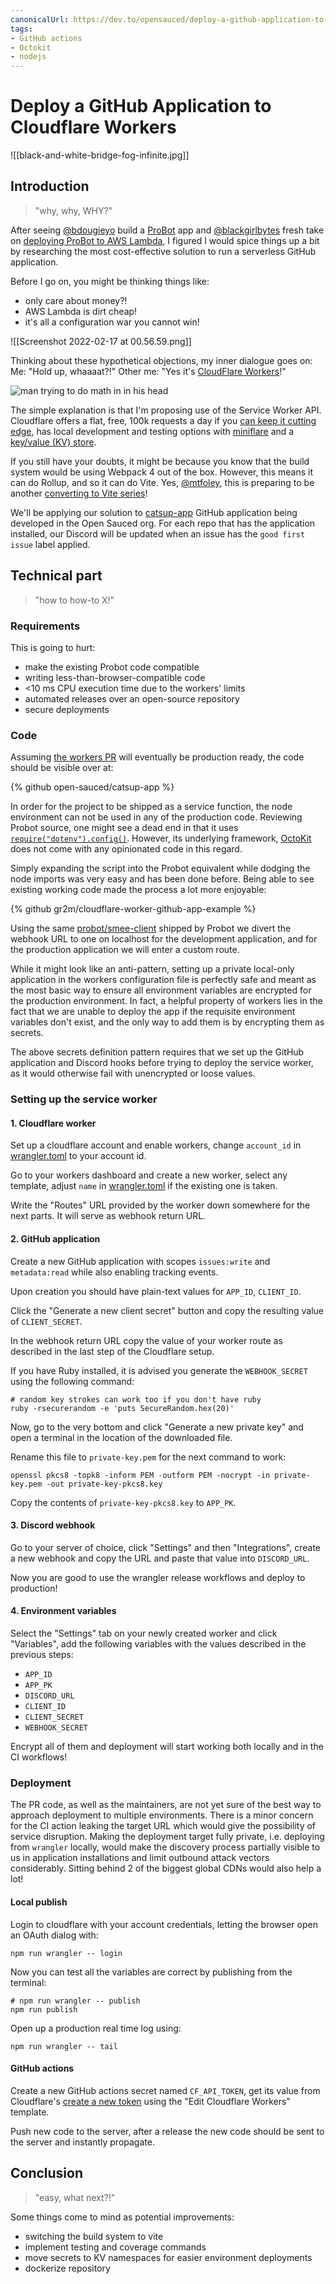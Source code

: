 ```yaml
---
canonicalUrl: https://dev.to/opensauced/deploy-a-github-application-to-cloudflare-workers-ie5-temp-slug-4228941?preview=b3d945ce619e56bd0b645a2c92aa84316538cbdb0b3be0b9971204dd672d448724e2d9732115aa955053002e3b23cd9f2308164a06028dbb0889a3e7
tags:
- GitHub actions
- Octokit
- nodejs
---
```


# Deploy a GitHub Application to Cloudflare Workers

![[black-and-white-bridge-fog-infinite.jpg]]

## Introduction 

> "why, why, WHY?"

After seeing [@bdougieyo](https://dev.to/bdougieyo) build a [ProBot](https://bdougie.github.io/sls-probot-guide/) app and [@blackgirlbytes](https://dev.to/blackgirlbytes) fresh take on [deploying ProBot to AWS Lambda](https://dev.to/github/deploying-my-probot-app-to-a-serverless-lambda-352h), I figured I would spice things up a bit by researching the most cost-effective solution to run a serverless GitHub application.

Before I go on, you might be thinking things like:
- only care about money?!
- AWS Lambda is dirt cheap!
- it's all a configuration war you cannot win!

![[Screenshot 2022-02-17 at 00.56.59.png]]

Thinking about these hypothetical objections, my inner dialogue goes on:
Me: "Hold up, whaaaat?!"
Other me: "Yes it's [CloudFlare Workers](https://workers.cloudflare.com)!"

![man trying to do math in in his head](https://media.giphy.com/media/21I1WOUDnct4EmSNa6/giphy.gif)

The simple explanation is that I'm proposing use of the Service Worker API. Cloudflare offers a flat, free, 100k requests a day if you [can keep it cutting edge](https://developers.cloudflare.com/workers/platform/limits#worker-limits), has local development and testing options with [miniflare](https://miniflare.dev) and a [key/value (KV) store](https://www.cloudflare.com/en-gb/products/workers-kv/).

If you still have your doubts, it might be because you know that the build system would be using Webpack 4 out of the box. However, this means it can do Rollup, and so it can do Vite. Yes, [@mtfoley](https://dev.to/mtfoley), this is preparing to be another [converting to Vite series](https://dev.to/mtfoley/series/16147)!

We'll be applying our solution to [catsup-app](https://github.com/open-sauced/catsup-app) GitHub application being developed in the Open Sauced org. For each repo that has the application installed, our Discord will be updated when an issue has the `good first issue` label applied.

## Technical part

> "how to how-to X!"

### Requirements

This is going to hurt:
- make the existing Probot code compatible
- writing less-than-browser-compatible code
- <10 ms CPU execution time due to the workers' limits
- automated releases over an open-source repository 
- secure deployments

### Code

Assuming [the workers PR](https://github.com/open-sauced/catsup-app/pull/2) will eventually be production ready, the code should be visible over at:

{% github open-sauced/catsup-app %}

In order for the project to be shipped as a service function, the node environment can not be used in any of the production code. Reviewing Probot source, one might see a dead end in that it uses [`require("dotenv").config()`](https://github.com/probot/probot/blob/5d232e2d86c72cff541d193a877a4ccf90cea6d7/src/bin/probot.ts#L5). However, its underlying framework, [OctoKit](https://github.com/octokit/octokit.js) does not come with any opinionated code in this regard.

Simply expanding the script into the Probot equivalent while dodging the node imports was very easy and has been done before. Being able to see existing working code made the process a lot more enjoyable:

{% github gr2m/cloudflare-worker-github-app-example %}

Using the same [probot/smee-client](https://github.com/probot/smee-client) shipped by Probot we divert the webhook URL to one on localhost for the development application, and for the production application we will enter a custom route.

While it might look like an anti-pattern, setting up a private local-only application in the workers configuration file is perfectly safe and meant as the most basic way to ensure all environment variables are encrypted for the production environment. In fact, a helpful property of workers lies in the fact that we are unable to deploy the app if the requisite environment variables don't exist, and the only way to add them is by encrypting them as secrets.

The above secrets definition pattern requires that we set up the GitHub application and Discord hooks before trying to deploy the service worker, as it would otherwise fail with unencrypted or loose values.

### Setting up the service worker

#### 1. Cloudflare worker

Set up a cloudflare account and enable workers, change `account_id` in [wrangler.toml](./wrangler.toml) to your account id.  
  
Go to your workers dashboard and create a new worker, select any template, adjust `name` in [wrangler.toml](./wrangler.toml) if the existing one is taken.

Write the "Routes" URL provided by the worker down somewhere for the next parts. It will serve as webhook return URL.

#### 2. GitHub application

Create a new GitHub application with scopes `issues:write` and `metadata:read` while also enabling tracking events.  
  
Upon creation you should have plain-text values for `APP_ID`, `CLIENT_ID`.  
  
Click the "Generate a new client secret" button and copy the resulting value of `CLIENT_SECRET`.  
  
In the webhook return URL copy the value of your worker route as described in the last step of the Cloudflare setup.  
  
If you have Ruby installed, it is advised you generate the `WEBHOOK_SECRET` using the following command:

```shell  
# random key strokes can work too if you don't have ruby
ruby -rsecurerandom -e 'puts SecureRandom.hex(20)'  
```  
  
Now, go to the very bottom and click "Generate a new private key" and open a terminal in the location of the downloaded file.  
  
Rename this file to `private-key.pem` for the next command to work:  
  
```shell  
openssl pkcs8 -topk8 -inform PEM -outform PEM -nocrypt -in private-key.pem -out private-key-pkcs8.key
```  
  
Copy the contents of `private-key-pkcs8.key` to `APP_PK`.

#### 3. Discord webhook

Go to your server of choice, click "Settings" and then "Integrations", create a new webhook and copy the URL and paste that value into `DISCORD_URL`.  
  
Now you are good to use the wrangler release workflows and deploy to production!

#### 4. Environment variables

Select the "Settings" tab on your newly created worker and click "Variables", add the following variables with the values described in the previous steps:

-   `APP_ID`
-   `APP_PK`
-   `DISCORD_URL`
-   `CLIENT_ID`
-   `CLIENT_SECRET`
-   `WEBHOOK_SECRET`

Encrypt all of them and deployment will start working both locally and in the CI workflows! 

### Deployment

The PR code, as well as the maintainers, are not yet sure of the best way to approach deployment to multiple environments. There is a minor concern for the CI action leaking the target URL which would give the possibility of service disruption. Making the deployment target fully private, i.e. deploying from `wrangler` locally, would make the discovery process partially visible to us in application installations and limit outbound attack vectors considerably. Sitting behind 2 of the biggest global CDNs would also help a lot!

#### Local publish

Login to cloudflare with your account credentials, letting the browser open an OAuth dialog with:  
  
```shell  
npm run wrangler -- login
```  
  
Now you can test all the variables are correct by publishing from the terminal:  
  
```shell  
# npm run wrangler -- publish  
npm run publish  
```  
  
Open up a production real time log using:  
  
```shell  
npm run wrangler -- tail
```

#### GitHub actions

Create a new GitHub actions secret named `CF_API_TOKEN`, get its value from Cloudflare's [create a new token](https://dash.cloudflare.com/profile/api-tokens) using the "Edit Cloudflare Workers" template.  
  
Push new code to the server, after a release the new code should be sent to the server and instantly propagate.

## Conclusion

> "easy, what next?!"

Some things come to mind as potential improvements:
- switching the build system to vite
- implement testing and coverage commands
- move secrets to KV namespaces for easier environment deployments
- dockerize repository

